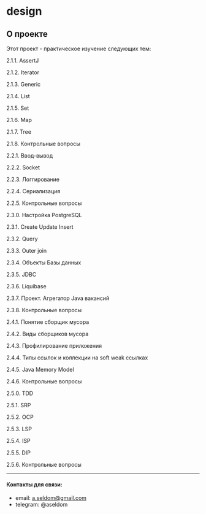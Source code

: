 # design

## О проекте

Этот проект - практическое изучение следующих тем:

   2.1.1. AssertJ

   2.1.2. Iterator

   2.1.3. Generic

   2.1.4. List

   2.1.5. Set

   2.1.6. Map

   2.1.7. Tree

   2.1.8. Контрольные вопросы

   2.2.1. Ввод-вывод

   2.2.2. Socket

   2.2.3. Логгирование

   2.2.4. Сериализация

   2.2.5. Контрольные вопросы

   2.3.0. Настройка PostgreSQL

   2.3.1. Create Update Insert

   2.3.2. Query

   2.3.3. Outer join

   2.3.4. Объекты Базы данных

   2.3.5. JDBC

   2.3.6. Liquibase

   2.3.7. Проект. Агрегатор Java вакансий

   2.3.8. Контрольные вопросы

   2.4.1. Понятие сборщик мусора

   2.4.2. Виды сборщиков мусора

   2.4.3. Профилирование приложения

   2.4.4. Типы ссылок и коллекции на soft weak ссылках

   2.4.5. Java Memory Model

   2.4.6. Контрольные вопросы

   2.5.0. TDD

   2.5.1. SRP

   2.5.2. OCP

   2.5.3. LSP

   2.5.4. ISP

   2.5.5. DIP

   2.5.6. Контрольные вопросы
   

---
#### Контакты для связи:
* email: a.seldom@gmail.com
* telegram: @aseldom